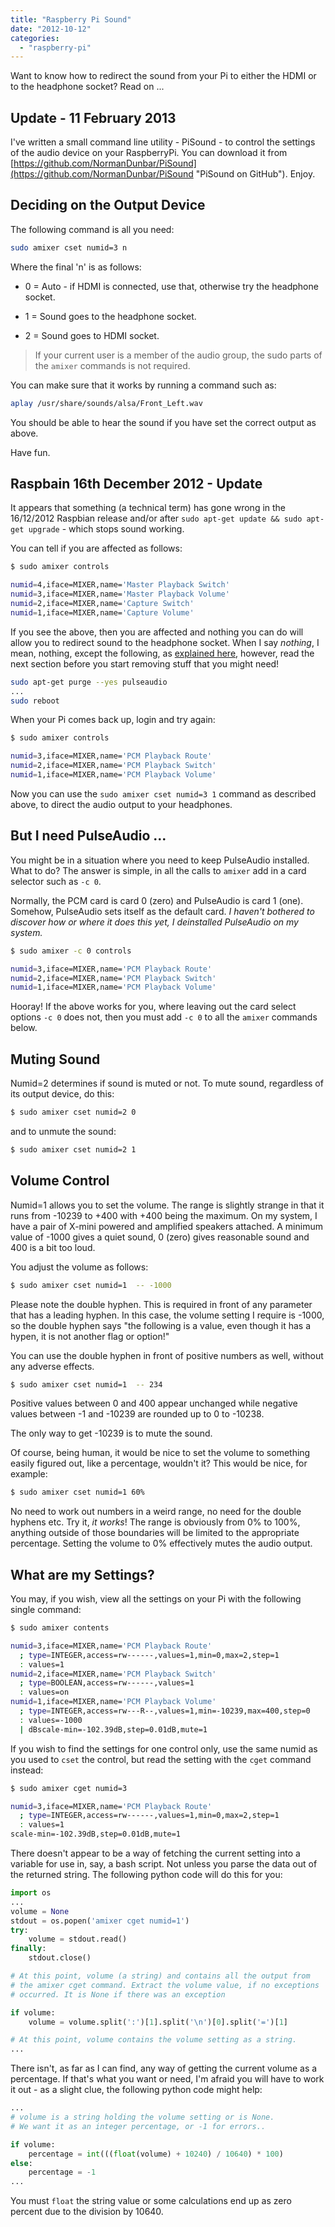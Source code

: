 ```yaml
---
title: "Raspberry Pi Sound"
date: "2012-10-12"
categories: 
  - "raspberry-pi"
---
```


Want to know how to redirect the sound from your Pi to either the HDMI or to the headphone socket? Read on ...

## Update - 11 February 2013

I've written a small command line utility - PiSound - to control the settings of the audio device on your RaspberryPi. You can download it from [https://github.com/NormanDunbar/PiSound](https://github.com/NormanDunbar/PiSound "PiSound on GitHub"). Enjoy.

## Deciding on the Output Device

The following command is all you need:

```bash
sudo amixer cset numid=3 n
```

Where the final 'n' is as follows:

- 0 = Auto - if HDMI is connected, use that, otherwise try the headphone socket.

- 1 = Sound goes to the headphone socket.

- 2 = Sound goes to HDMI socket.

> If your current user is a member of the audio group, the sudo parts of the `amixer` commands is not required.

You can make sure that it works by running a command such as:

```bash
aplay /usr/share/sounds/alsa/Front_Left.wav
```

You should be able to hear the sound if you have set the correct output as above.

Have fun.

## Raspbain 16th December 2012 - Update

It appears that something (a technical term) has gone wrong in the 16/12/2012 Raspbian release and/or after `sudo apt-get update && sudo apt-get upgrade` - which stops sound working.

You can tell if you are affected as follows:

```bash
$ sudo amixer controls

numid=4,iface=MIXER,name='Master Playback Switch'
numid=3,iface=MIXER,name='Master Playback Volume'
numid=2,iface=MIXER,name='Capture Switch'
numid=1,iface=MIXER,name='Capture Volume'
```

If you see the above, then you are affected and nothing you can do will allow you to redirect sound to the headphone socket. When I say _nothing_, I mean, nothing, except the following, as [explained here]( https://github.com/raspberrypi/firmware/issues/139 " https://github.com/raspberrypi/firmware/issues/139"), however, read the next section before you start removing stuff that you might need!

```bash
sudo apt-get purge --yes pulseaudio
...
sudo reboot
```

When your Pi comes back up, login and try again:

```bash
$ sudo amixer controls

numid=3,iface=MIXER,name='PCM Playback Route'
numid=2,iface=MIXER,name='PCM Playback Switch'
numid=1,iface=MIXER,name='PCM Playback Volume'
```

Now you can use the `sudo amixer cset numid=3 1` command as described above, to direct the audio output to your headphones.

## But I need PulseAudio ...

You might be in a situation where you need to keep PulseAudio installed. What to do? The answer is simple, in all the calls to `amixer` add in a card selector such as `-c 0`.

Normally, the PCM card is card 0 (zero) and PulseAudio is card 1 (one). Somehow, PulseAudio sets itself as the default card. _I haven't bothered to discover how or where it does this yet, I deinstalled PulseAudio on my system._

```bash
$ sudo amixer -c 0 controls

numid=3,iface=MIXER,name='PCM Playback Route'
numid=2,iface=MIXER,name='PCM Playback Switch'
numid=1,iface=MIXER,name='PCM Playback Volume'
```

Hooray! If the above works for you, where leaving out the card select options `-c 0` does not, then you must add `-c 0` to all the `amixer` commands below.

## Muting Sound

Numid=2 determines if sound is muted or not. To mute sound, regardless of its output device, do this:

```bash
$ sudo amixer cset numid=2 0
```

and to unmute the sound:

```bash
$ sudo amixer cset numid=2 1
```

## Volume Control

Numid=1 allows you to set the volume. The range is slightly strange in that it runs from -10239 to +400 with +400 being the maximum. On my system, I have a pair of X-mini powered and amplified speakers attached. A minimum value of -1000 gives a quiet sound, 0 (zero) gives reasonable sound and 400 is a bit too loud.

You adjust the volume as follows:

```bash
$ sudo amixer cset numid=1  -- -1000
```

Please note the double hyphen. This is required in front of any parameter that has a leading hyphen. In this case, the volume setting I require is -1000, so the double hyphen says "the following is a value, even though it has a hypen, it is not another flag or option!"

You can use the double hyphen in front of positive numbers as well, without any adverse effects.

```bash
$ sudo amixer cset numid=1  -- 234
```

Positive values between 0 and 400 appear unchanged while negative values between -1 and -10239 are rounded up to 0 to -10238.

The only way to get -10239 is to mute the sound.

Of course, being human, it would be nice to set the volume to something easily figured out, like a percentage, wouldn't it? This would be nice, for example:

```bash
$ sudo amixer cset numid=1 60%
```

No need to work out numbers in a weird range, no need for the double hyphens etc. Try it, _it works_! The range is obviously from 0% to 100%, anything outside of those boundaries will be limited to the appropriate percentage. Setting the volume to 0% effectively mutes the audio output.

## What are my Settings?

You may, if you wish, view all the settings on your Pi with the following single command:

```bash
$ sudo amixer contents

numid=3,iface=MIXER,name='PCM Playback Route'
  ; type=INTEGER,access=rw------,values=1,min=0,max=2,step=1
  : values=1
numid=2,iface=MIXER,name='PCM Playback Switch'
  ; type=BOOLEAN,access=rw------,values=1
  : values=on
numid=1,iface=MIXER,name='PCM Playback Volume'
  ; type=INTEGER,access=rw---R--,values=1,min=-10239,max=400,step=0
  : values=-1000
  | dBscale-min=-102.39dB,step=0.01dB,mute=1
```

If you wish to find the settings for one control only, use the same numid as you used to `cset` the control, but read the setting with the `cget` command instead:

```bash
$ sudo amixer cget numid=3

numid=3,iface=MIXER,name='PCM Playback Route'
  ; type=INTEGER,access=rw------,values=1,min=0,max=2,step=1
  : values=1
scale-min=-102.39dB,step=0.01dB,mute=1
```

There doesn't appear to be a way of fetching the current setting into a variable for use in, say, a bash script. Not unless you parse the data out of the returned string. The following python code will do this for you:

```python
import os
...
volume = None
stdout = os.popen('amixer cget numid=1')
try:
    volume = stdout.read()
finally:
    stdout.close()

# At this point, volume (a string) and contains all the output from
# the amixer cget command. Extract the volume value, if no exceptions
# occurred. It is None if there was an exception

if volume:
    volume = volume.split(':')[1].split('\n')[0].split('=')[1]

# At this point, volume contains the volume setting as a string.
...
```

There isn't, as far as I can find, any way of getting the current volume as a percentage. If that's what you want or need, I'm afraid you will have to work it out - as a slight clue, the following python code might help:

```python
...
# volume is a string holding the volume setting or is None. 
# We want it as an integer percentage, or -1 for errors..

if volume:
    percentage = int(((float(volume) + 10240) / 10640) * 100)
else:
    percentage = -1
...
```

You must `float` the string value or some calculations end up as zero percent due to the division by 10640.
